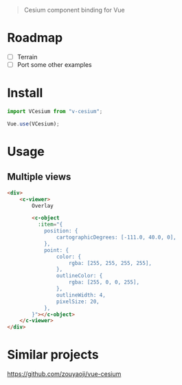 > Cesium component binding for Vue

# Roadmap
- [ ] Terrain
- [ ] Port some other examples

# Install
```js
import VCesium from "v-cesium";

Vue.use(VCesium);
```

# Usage

## Multiple views
```html
<div>
    <c-viewer>
        Overlay

        <c-object
          :item="{
            position: {
                cartographicDegrees: [-111.0, 40.0, 0],
            },
            point: {
                color: {
                    rgba: [255, 255, 255, 255],
                },
                outlineColor: {
                    rgba: [255, 0, 0, 255],
                },
                outlineWidth: 4,
                pixelSize: 20,
            },
        }"></c-object>
    </c-viewer>
</div>
```

# Similar projects
https://github.com/zouyaoji/vue-cesium